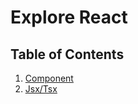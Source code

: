 # Explore React

## Table of Contents

1. [Component](./src/1_component/readme.md)
2. [Jsx/Tsx](./src/2_jsx/readme.md)
